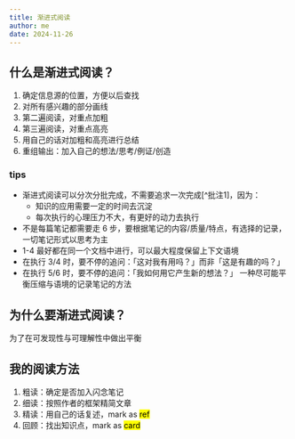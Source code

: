 ```yaml
---
title: 渐进式阅读
author: me
date: 2024-11-26
---
```


## 什么是渐进式阅读？

1. 确定信息源的位置，方便以后查找
2. 对所有感兴趣的部分画线
3. 第二遍阅读，对重点加粗
4. 第三遍阅读，对重点高亮
5. 用自己的话对加粗和高亮进行总结
6. 重组输出：加入自己的想法/思考/例证/创造

### tips

* 渐进式阅读可以分次分批完成，不需要追求一次完成[^批注1]，因为：
  * 知识的应用需要一定的时间去沉淀
  * 每次执行的心理压力不大，有更好的动力去执行
* 不是每篇笔记都需要走 6 步，要根据笔记的内容/质量/特点，有选择的记录，一切笔记形式以思考为主
* 1-4 最好都在同一个文档中进行，可以最大程度保留上下文语境
* 在执行 3/4 时，要不停的追问：「这对我有用吗？」而非「这是有趣的吗？」
* 在执行 5/6 时，要不停的追问：「我如何用它产生新的想法？」
一种尽可能平衡压缩与语境的记录笔记的方法

## 为什么要渐进式阅读？

为了在可发现性与可理解性中做出平衡

## 我的阅读方法

1. 粗读：确定是否加入闪念笔记
2. 细读：按照作者的框架精简文章
3. 精读：用自己的话复述，mark as <mark>ref</mark>
4. 回顾：找出知识点，mark as <mark>card</mark>
